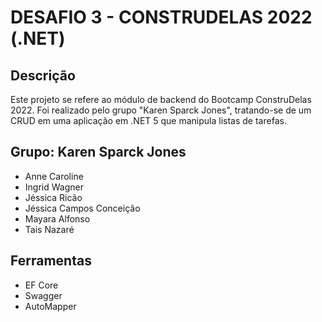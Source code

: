 # DESAFIO 3 - CONSTRUDELAS 2022 (.NET)

## Descrição

Este projeto se refere ao módulo de backend do Bootcamp ConstruDelas 2022. Foi realizado pelo grupo "Karen Sparck Jones", tratando-se de um CRUD em uma aplicação em .NET 5 que manipula listas de tarefas.

## Grupo: Karen Sparck Jones

- Anne Caroline
- Ingrid Wagner
- Jéssica Ricão
- Jéssica Campos Conceição
- Mayara Alfonso
- Tais Nazaré

## Ferramentas

- EF Core
- Swagger
- AutoMapper